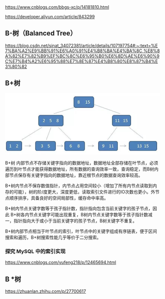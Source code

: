 <https://www.cnblogs.com/bbgs-xc/p/14181810.html>

<https://developer.aliyun.com/article/843299>

## B-树（Balanced Tree）

<https://blog.csdn.net/sinat_34072381/article/details/107197754#:~:text=%E7%BA%A2%E9%BB%91%E6%A0%91%E4%B8%BA%E4%BA%8C,%E8%8A%82%E7%82%B9%EF%BC%8C%E6%95%B0%E6%8D%AE%E6%90%9C%E7%B4%A2%E6%95%88%E7%8E%87%E4%B8%80%E8%87%B4%E3%80%82>

## B+树

![img](.assets/%E5%A4%9A%E8%B7%AF%E6%90%9C%E7%B4%A2%E6%A0%91/20200709001955765.png)

B+树 内部节点不存储关键字指向的数据地址，数据地址全部存储在叶节点，必须遍历到叶节点才能获得数据地址，所有数据的查询效率一致，查询稳定，而B树内部节点保存有关键字指向的数据地址，靠近根节点的数据查询效率较高。

B+树内节点不保存数值指针，内节点占用空间较小（增加了所有内节点读取到内存的可能），树的阶/度更大，深度更低，读取索引文件进行的IO次数也更小。外节点顺序排序，具备良好的空间局部性，缓存命中率高。

B+树内节点关键字数等于孩子指针数，指针指向包含当前关键字的孩子节点，因此 B+树各内节点关键字可能出现重复，B树内节点关键字数等于孩子指针数减一，指针指向大于或小于当前关键字的孩子节点，B树关键字不重复。

B+树内部节点相当于叶节点的索引，叶节点中的关键字组成有序链表，便于区间搜索和遍历，B+树搜索性能几乎等价于二分搜索。



### 探究 MySQL 中的索引实现

<https://www.cnblogs.com/yufeng218/p/12465694.html>

## B \*树

<https://zhuanlan.zhihu.com/p/27700617>

